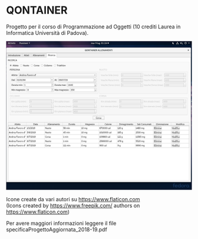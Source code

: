 # QONTAINER

Progetto per il corso di Programmazione ad Oggetti (10 crediti Laurea in Informatica Università di Padova).

![Alternate image text](relazione/ricerca.png)

Icone create da vari autori su https://www.flaticon.com \
(Icons created by https://www.freepik.com/ authors on https://www.flaticon.com)

Per avere maggiori informazioni leggere il file specificaProgettoAggiornata_2018-19.pdf
